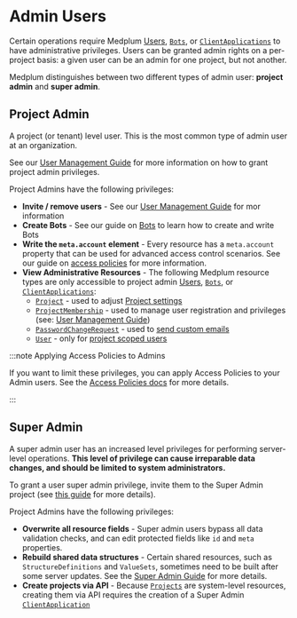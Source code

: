 # Admin Users

Certain operations require Medplum [Users](/docs/api/fhir/medplum/user), [`Bots`](/docs/api/fhir/medplum/bot), or [`ClientApplications`](/docs/api/fhir/medplum/clientapplication) to have administrative privileges. Users can be granted admin rights on a per-project basis: a given user can be an admin for one project, but not another.

Medplum distinguishes between two different types of admin user: **project admin** and **super admin**.

## Project Admin

A project (or tenant) level user. This is the most common type of admin user at an organization.

See our [User Management Guide](/docs/auth/user-management-guide#promote-existing-user-to-admin) for more information on how to grant project admin privileges.

Project Admins have the following privileges:

- **Invite / remove users** - See our [User Management Guide](/docs/auth/user-management-guide) for mor information
- **Create Bots** - See our guide on [Bots](/docs/bots/bot-basics) to learn how to create and write Bots
- **Write the `meta.account` element** - Every resource has a `meta.account` property that can be used for advanced access control scenarios. See our guide on [access policies](/docs/access/access-policies) for more information.
- **View Administrative Resources** - The following Medplum resource types are only accessible to project admin [Users](/docs/api/fhir/medplum/user), [`Bots`](/docs/api/fhir/medplum/bot), or [`ClientApplications`](/docs/api/fhir/medplum/clientapplication):
  - [`Project`](/docs/api/fhir/medplum/project) - used to adjust [Project settings](/docs/access/projects#settings)
  - [`ProjectMembership`](/docs/api/fhir/medplum/projectmembership) - used to manage user registration and privileges (see: [User Management Guide](/docs/auth/user-management-guide))
  - [`PasswordChangeRequest`](/docs/api/fhir/medplum/passwordchangerequest) - used to [send custom emails](/docs/auth/custom-emails#password-change-request-bot)
  - [`User`](/docs/api/fhir/medplum/user) - only for [project scoped users](/docs/auth/user-management-guide#project-scoped-users)

:::note Applying Access Policies to Admins

If you want to limit these privileges, you can apply Access Policies to your Admin users. See the [Access Policies docs](/docs/access/access-policies) for more details.

:::

## Super Admin

A super admin user has an increased level privileges for performing server-level operations. **This level of privilege can cause irreparable data changes, and should be limited to system administrators.**

To grant a user super admin privilege, invite them to the Super Admin project (see [this guide](/docs/access/projects#superadmin) for more details).

Project Admins have the following privileges:

- **Overwrite all resource fields** - Super admin users bypass all data validation checks, and can edit protected fields like `id` and `meta` properties.
- **Rebuild shared data structures** - Certain shared resources, such as `StructureDefinitions` and `ValueSets`, sometimes need to be built after some server updates. See the [Super Admin Guide](/docs/self-hosting/super-admin-guide) for more details.
- **Create projects via API** - Because [`Projects`](/docs/api/fhir/medplum/project) are system-level resources, creating them via API requires the creation of a Super Admin [`ClientApplication`](/docs/api/fhir/medplum/clientapplication)
